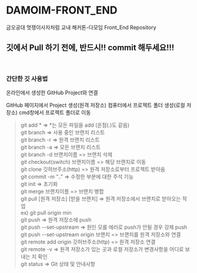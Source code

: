# DAMOIM-FRONT_END
금오공대 멋쟁이사자처럼 교내 해커톤-다모임 Front_End Repository 

<h2>깃에서 Pull 하기 전에, 반드시!! commit 해두세요!!! </h2>

<br/>

<h3>간단한 깃 사용법</h3>

온라인에서 생성한 GitHub Project와 연결

GitHub 페이지에서 Project 생성(원격 저장소)
컴퓨터에서 프로젝트 폴더 생성(로컬 저장소)
cmd창에서 프로젝트 폴더로 이동


> git add *	=> *는 모든 파일을 add (온점(.)도 같음)  <br/>
> git branch	=> 사용 중인 브랜치 리스트  <br/>
> git branch -r	=> 원격 브랜치 리스트  <br/>
> git branch -a	=> 모든 브랜치 리스트  <br/>
> git branch -d 브랜치이름		=> 브랜치 삭제  <br/>
> git checkout(switch) 브랜치이름	=> 해당 브랜치로 이동  <br/>
> git clone 깃허브주소(http)		=> 원격 저장소로부터 프로젝트 받아옴  <br/>
> git commit -m ".."		=> 수정한 부분에 대한 주석 기능  <br/>
> git init			=> 초기화  <br/>
> git merge 브랜치이름	=> 브랜치 병합  <br/>
> git pull [원격 저장소] [받을 브랜치]		=> 원격 저장소에서 브랜치로 받아오는 작업   <br/>
>     ex) git pull origin min  <br/>
> git push				=> 원격 저장소에 push  <br/>
> git push --set-upstream			=> 원인 모를 에러로 push가 안될 경우 강제 push  <br/>
> git push --set-upstream origin 브랜치	=> 브랜치를 원격 저장소와 연결  <br/>
> git remote add origin 깃허브주소(http)	=> 원격 저장소 연결  <br/>
> git remote -v	=> 원격 저장소가 있는 곳과 로컬 저장소가 변경사항을 어디로 보내는 지 확인  <br/>
> git status	=> Git 상태 및 안내사항  <br/>
